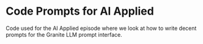 # Code Prompts for AI Applied
Code used for the AI Applied episode where we look at how to write decent prompts for the Granite LLM prompt interface.
